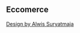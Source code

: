 ## Eccomerce

<a href="https://www.figma.com/community/file/908353498139030385" target="_blank">Design by Alwis Suryatmaja</a>